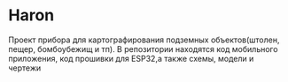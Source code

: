 # Haron
Проект прибора для картографирования подземных объектов(штолен, пещер, бомбоубежищ и тп). В репозитории находятся код мобильного приложения, код прошивки для ESP32,а также схемы, модели и чертежи
